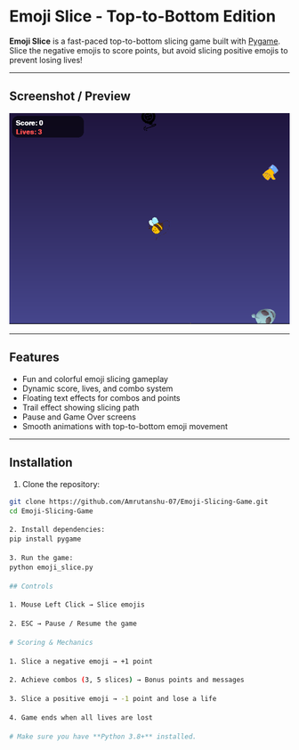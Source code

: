 # Emoji Slice - Top-to-Bottom Edition

**Emoji Slice** is a fast-paced top-to-bottom slicing game built with [Pygame](https://www.pygame.org/).  
Slice the negative emojis to score points, but avoid slicing positive emojis to prevent losing lives!

---

## Screenshot / Preview
![alt text](image.png)

---

## Features
- Fun and colorful emoji slicing gameplay
- Dynamic score, lives, and combo system
- Floating text effects for combos and points
- Trail effect showing slicing path
- Pause and Game Over screens
- Smooth animations with top-to-bottom emoji movement

---

## Installation
 1. Clone the repository:
  ```bash
  git clone https://github.com/Amrutanshu-07/Emoji-Slicing-Game.git
  cd Emoji-Slicing-Game

 2. Install dependencies:
  pip install pygame

 3. Run the game:
  python emoji_slice.py
  
## Controls

 1. Mouse Left Click → Slice emojis

 2. ESC → Pause / Resume the game

# Scoring & Mechanics

 1. Slice a negative emoji → +1 point

 2. Achieve combos (3, 5 slices) → Bonus points and messages

 3. Slice a positive emoji → -1 point and lose a life

 4. Game ends when all lives are lost

# Make sure you have **Python 3.8+** installed.
